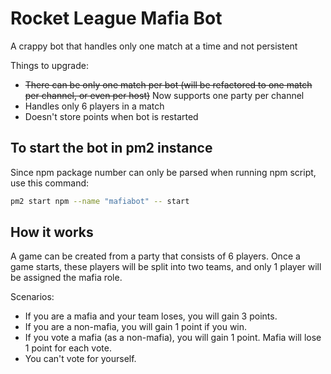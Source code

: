 # Rocket League Mafia Bot

A crappy bot that handles only one match at a time and not persistent

Things to upgrade:

- ~~There can be only one match per bot (will be refactored to one match per channel, or even per host)~~ Now supports one party per channel
- Handles only 6 players in a match
- Doesn't store points when bot is restarted

## To start the bot in pm2 instance

Since npm package number can only be parsed when running npm script, use this command:

```sh
pm2 start npm --name "mafiabot" -- start
```

## How it works

A game can be created from a party that consists of 6 players. Once a game starts, these players will be split into two teams, and only 1 player will be assigned the mafia role.

Scenarios:

- If you are a mafia and your team loses, you will gain 3 points.
- If you are a non-mafia, you will gain 1 point if you win.
- If you vote a mafia (as a non-mafia), you will gain 1 point. Mafia will lose 1 point for each vote.
- You can't vote for yourself.
